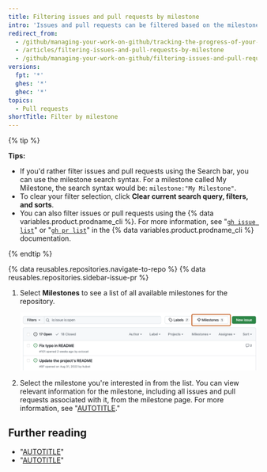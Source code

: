 ```yaml
---
title: Filtering issues and pull requests by milestone
intro: 'Issues and pull requests can be filtered based on the milestone they''re associated with. Once you''ve [associated an issue or pull request with a milestone](/articles/associating-milestones-with-issues-and-pull-requests), you can find items based on their milestones. Within a milestone, you can prioritize issues and pull requests.'
redirect_from:
  - /github/managing-your-work-on-github/tracking-the-progress-of-your-work-with-milestones/filtering-issues-and-pull-requests-by-milestone
  - /articles/filtering-issues-and-pull-requests-by-milestone
  - /github/managing-your-work-on-github/filtering-issues-and-pull-requests-by-milestone
versions:
  fpt: '*'
  ghes: '*'
  ghec: '*'
topics:
  - Pull requests
shortTitle: Filter by milestone
---
```

{% tip %}

**Tips:**

* If you'd rather filter issues and pull requests using the Search bar, you can use the milestone search syntax. For a milestone called My Milestone, the search syntax would be: `milestone:"My Milestone"`.
* To clear your filter selection, click **Clear current search query, filters, and sorts**.
* You can also filter issues or pull requests using the {% data variables.product.prodname_cli %}. For more information, see "[`gh issue list`](https://cli.github.com/manual/gh_issue_list)" or "[`gh pr list`](https://cli.github.com/manual/gh_pr_list)" in the {% data variables.product.prodname_cli %} documentation.

{% endtip %}

{% data reusables.repositories.navigate-to-repo %}
{% data reusables.repositories.sidebar-issue-pr %}
1. Select **Milestones** to see a list of all available milestones for the repository.

   ![Screenshot of the list of issues for a repository. Above the list, a button, labeled with a signpost icon and "Milestones," is outlined in dark orange.](/assets/images/help/issues/issues-milestone-button.png)
1. Select the milestone you're interested in from the list. You can view relevant information for the milestone, including all issues and pull requests associated with it, from the milestone page. For more information, see "[AUTOTITLE](/issues/using-labels-and-milestones-to-track-work/about-milestones)."

## Further reading

* "[AUTOTITLE](/issues/tracking-your-work-with-issues/filtering-and-searching-issues-and-pull-requests)"
* "[AUTOTITLE](/issues/organizing-your-work-with-project-boards/tracking-work-with-project-boards/filtering-cards-on-a-project-board)"
